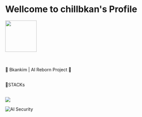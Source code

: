 # Wellcome to chillbkan's Profile

<img src="https://github.com/user-attachments/assets/3d70228c-59b4-4870-90f8-0e701c502caa" width="100" height="100"/>
<br><br><br>

🔄 Bkankim | AI Reborn Project 🔐
<br><br>

<p font size="5">💼STACKs</p>

<br>
<img src="https://img.shields.io/badge/with%20a%20logo-grey?style=for-the-badge&logo=javascript"/>

![AI Security](https://img.shields.io/badge/Specialization-AI_Security-blueviolet)
